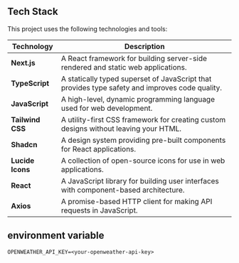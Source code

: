 

## Tech Stack

This project uses the following technologies and tools:

| Technology | Description                                                                 |
|-------------|-----------------------------------------------------------------------------|
| **Next.js** | A React framework for building server-side rendered and static web applications. |
| **TypeScript** | A statically typed superset of JavaScript that provides type safety and improves code quality. |
| **JavaScript** | A high-level, dynamic programming language used for web development. |
| **Tailwind CSS** | A utility-first CSS framework for creating custom designs without leaving your HTML. |
| **Shadcn** | A design system providing pre-built components for React applications. |
| **Lucide Icons** | A collection of open-source icons for use in web applications. |
| **React** | A JavaScript library for building user interfaces with component-based architecture. |
| **Axios** | A promise-based HTTP client for making API requests in JavaScript. |


## environment variable
`OPENWEATHER_API_KEY=<your-openweather-api-key> `